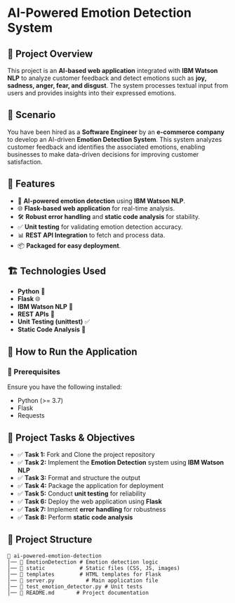# AI-Powered Emotion Detection System

## 📌 Project Overview
This project is an **AI-based web application** integrated with **IBM Watson NLP** to analyze customer feedback and detect emotions such as **joy, sadness, anger, fear, and disgust**. The system processes textual input from users and provides insights into their expressed emotions.

## 📍 Scenario
You have been hired as a **Software Engineer** by an **e-commerce company** to develop an AI-driven **Emotion Detection System**. This system analyzes customer feedback and identifies the associated emotions, enabling businesses to make data-driven decisions for improving customer satisfaction.

## 🎯 Features
- 🧠 **AI-powered emotion detection** using **IBM Watson NLP**.
- 🌐 **Flask-based web application** for real-time analysis.
- 🛠 **Robust error handling** and **static code analysis** for stability.
- ✅ **Unit testing** for validating emotion detection accuracy.
- 📊 **REST API Integration** to fetch and process data.
- 📦 **Packaged for easy deployment**.

## 🏗 Technologies Used
- **Python** 🐍
- **Flask** 🌐
- **IBM Watson NLP** 🤖
- **REST APIs** 🔗
- **Unit Testing (unittest)** ✅
- **Static Code Analysis** 📏

## 🚀 How to Run the Application
### 🔹 Prerequisites
Ensure you have the following installed:
- Python (>= 3.7)
- Flask
- Requests

## 📌 Project Tasks & Objectives
- ✅ **Task 1:** Fork and Clone the project repository
- ✅ **Task 2:** Implement the **Emotion Detection** system using **IBM Watson NLP**
- ✅ **Task 3:** Format and structure the output
- ✅ **Task 4:** Package the application for deployment
- ✅ **Task 5:** Conduct **unit testing** for reliability
- ✅ **Task 6:** Deploy the web application using **Flask**
- ✅ **Task 7:** Implement **error handling** for robustness
- ✅ **Task 8:** Perform **static code analysis**

## 📂 Project Structure
```
📁 ai-powered-emotion-detection
│── 📂 EmotionDetection # Emotion detection logic
│── 📂 static           # Static files (CSS, JS, images)
│── 📂 templates        # HTML templates for Flask
│── 📜 server.py          # Main application file
│── 📜 test_emotion_detector.py # Unit tests
│── 📜 README.md       # Project documentation
```
